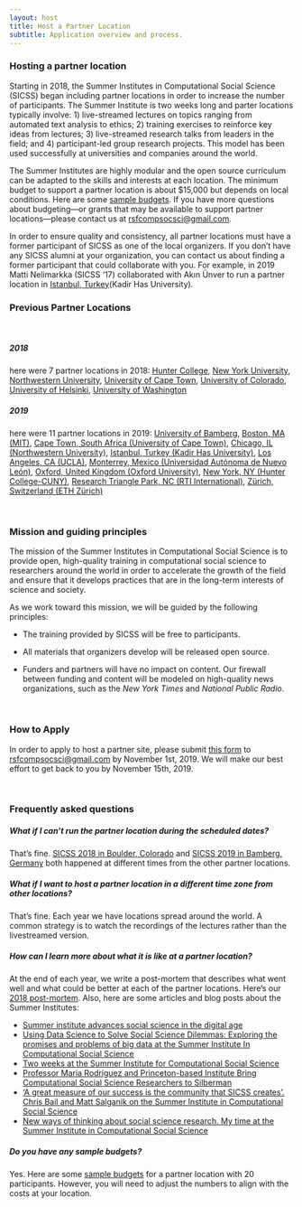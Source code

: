 ```yaml
---
layout: host
title: Host a Partner Location
subtitle: Application overview and process.
---
```


<div id="hosting_a_partner_location"></div>

### Hosting a partner location

Starting in 2018, the Summer Institutes in Computational Social Science (SICSS) began including partner locations in order to increase the number of participants. The Summer Institute is two weeks long and parter locations typically involve: 1) live-streamed lectures on topics ranging from automated text analysis to ethics; 2) training exercises to reinforce key ideas from lectures; 3) live-streamed research talks from leaders in the field; and 4) participant-led group research projects. This model has been used successfully at universities and companies around the world.

The Summer Institutes are highly modular and the open source curriculum can be adapted to the skills and interests at each location. The minimum budget to support a partner location is about $15,000 but depends on local conditions. Here are some [sample budgets](https://docs.google.com/spreadsheets/d/1_2BimdmWNLSVYqTmwrEZcQxv3j3LCyU0hQyW0vZYCk8/edit?usp=sharing). If you have more questions about budgeting—or grants that may be available to support partner locations—please contact us at rsfcompsocsci@gmail.com.
            
In order to ensure quality and consistency, all partner locations must have a former participant of SICSS as one of the local organizers. If you don’t have any SICSS alumni at your organization, you can contact us about finding a former participant that could collaborate with you. For example, in 2019 Matti Nelimarkka (SICSS ‘17) collaborated with Akın Ünver to run a partner location in [Istanbul, Turkey](https://compsocialscience.github.io/summer-institute/2019/istanbul/)(Kadir Has University).

<div id="previous_partner_locations"></div>

### Previous Partner Locations

<br/>

<!-- <p><img src="https://raw.githubusercontent.com/compsocialscience/summer-institute/master/2019/sicss_collage.png" alt="Collage of partner location" /></p> -->

##### 2018

here were 7 partner locations in 2018:
[Hunter College]("https://compsocialscience.github.io/summer-institute/2018/hunter-nyc/"), 
[New York University]("https://compsocialscience.github.io/summer-institute/2018/nyu-nyc/"), 
[Northwestern University]("https://compsocialscience.github.io/summer-institute/2018/chicago/"), 
[University of Cape Town]("https://compsocialscience.github.io/summer-institute/2018/capetown/"), 
[University of Colorado]("https://compsocialscience.github.io/summer-institute/2018/boulder"), 
[University of Helsinki]("https://compsocialscience.github.io/summer-institute/2018/helsinki"), 
[University of Washington]("https://compsocialscience.github.io/summer-institute/2018/seattle/")

##### 2019

here were 11 partner locations in 2019:
[University of Bamberg]("https://compsocialscience.github.io/summer-institute/2019/bamberg/"), 
[Boston, MA (MIT)]("https://compsocialscience.github.io/summer-institute/2019/boston/"), 
[Cape Town, South Africa (University of Cape Town)]("https://compsocialscience.github.io/summer-institute/2019/capetown"), 
[Chicago, IL (Northwestern University)]("https://compsocialscience.github.io/summer-institute/2019/chicago/"), 
[Istanbul, Turkey (Kadir Has University)]("https://compsocialscience.github.io/summer-institute/2019/istanbul/"), 
[Los Angeles, CA (UCLA)]("https://compsocialscience.github.io/summer-institute/2019/los-angeles/"), 
[Monterrey, Mexico (Universidad Autónoma de Nuevo León)]("https://compsocialscience.github.io/summer-institute/2019/monterrey/"), 
[Oxford, United Kingdom (Oxford University)]("https://compsocialscience.github.io/summer-institute/2019/oxford/"), 
[New York, NY (Hunter College-CUNY)]("https://compsocialscience.github.io/summer-institute/2019/rtp/"), 
[Research Triangle Park, NC (RTI International)]("https://compsocialscience.github.io/summer-institute/2019/rtp/"), 
[Zürich, Switzerland (ETH Zürich)]("https://compsocialscience.github.io/summer-institute/2019/ethzurich/")

<br/>

<div id="mission_and_guiding_principles"></div>

### Mission and guiding principles

The mission of the Summer Institutes in Computational Social Science is to provide open, high-quality training in computational social science to researchers around the world in order to accelerate the growth of the field and ensure that it develops practices that are in the long-term interests of science and society.

As we work toward this mission, we will be guided by the following principles:

- The training provided by SICSS will be free to participants.

- All materials that organizers develop will be released open source.

- Funders and partners will have no impact on content. Our firewall between funding and content will be modeled on high-quality news organizations, such as the *New York Times* and *National Public Radio*.

<br/>

<div id="how_to_apply"></div>

### How to Apply

In order to apply to host a partner site, please submit [this form]("https://docs.google.com/document/d/1E_9pcF3D7qbMUqKdGm8-bokOa_32l-dBylzT8HYviBA/edit?usp=sharing") to rsfcompsocsci@gmail.com by November 1st, 2019. We will make our best effort to get back to you by November 15th, 2019.

<br/>

<div id="frequently_asked"></div>

### Frequently asked questions

##### What if I can’t run the partner location during the scheduled dates?

That’s fine. [SICSS 2018 in Boulder, Colorado]("https://compsocialscience.github.io/summer-institute/2018/boulder/") and [SICSS 2019 in Bamberg, Germany]("https://compsocialscience.github.io/summer-institute/2019/bamberg/") both happened at different times from the other partner locations.

##### What if I want to host a partner location in a different time zone from other locations?

That’s fine. Each year we have locations spread around the world. A common strategy is to watch the recordings of the lectures rather than the livestreamed version.

##### How can I learn more about what it is like at a partner location?

At the end of each year, we write a post-mortem that describes what went well and what could be better at each of the partner locations. Here’s our [2018 post-mortem]("https://msalganik.wordpress.com/2018/08/07/summer-institutes-in-computational-social-science-2018-post-mortem/"). Also, here are some articles and blog posts about the Summer Institutes:

- [Summer institute advances social science in the digital age]("https://www.princeton.edu/news/2019/07/16/summer-institute-advances-social-science-digital-age")
- [Using Data Science to Solve Social Science Dilemmas: Exploring the promises and problems of big data at the Summer Institute In Computational Social Science]("https://www.rti.org/insights/using-data-science-solve-social-science-dilemmas")
- [Two weeks at the Summer Institute for Computational Social Science]("https://ocean.sagepub.com/blog/2018/9/10/two-weeks-at-the-summer-institute-for-computational-social-science")
- [Professor Maria Rodriguez and Princeton-based Institute Bring Computational Social Science Researchers to Silberman]("https://sssw.hunter.cuny.edu/professor-maria-rodriguez-and-princeton-based-institute-bring-computational-social-science-researchers-to-silberman/")
- [‘A great measure of our success is the community that SICSS creates’. Chris Bail and Matt Salganik on the Summer Institute in Computational Social Science]("https://ocean.sagepub.com/bloga-great-measure-of-our-success-is-the-community-that-sicss-creates-chris-bail-and-matt-salganik-on-the-summer-institute-in-computational-social-science")
- [New ways of thinking about social science research. My time at the Summer Institute in Computational Social Science]("https://ocean.sagepub.com/blog/new-ways-of-thinking-about-social-science-research-my-time-at-the-summer-institute-in-computational-social-science")

##### Do you have any sample budgets?

Yes. Here are some [sample budgets]("https://docs.google.com/spreadsheets/d/1_2BimdmWNLSVYqTmwrEZcQxv3j3LCyU0hQyW0vZYCk8/edit?usp=sharing") for a partner location with 20 participants. However, you will need to adjust the numbers to align with the costs at your location.